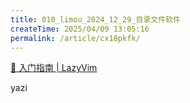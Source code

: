 ```yaml
---
title: 010_limou_2024_12_29_目录文件软件
createTime: 2025/04/09 13:05:16
permalink: /article/cx18pkfk/
---
```

[🚀 入门指南 | LazyVim](https://lazyvim-github-io.vercel.app/zh-Hans/)

yazi